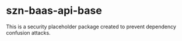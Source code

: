 # szn-baas-api-base

This is a security placeholder package created to prevent dependency confusion attacks.